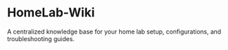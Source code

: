 # HomeLab-Wiki
 A centralized knowledge base for your home lab setup, configurations, and troubleshooting guides.
